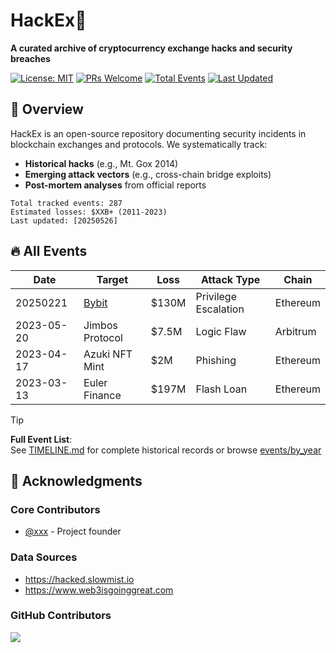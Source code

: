 # HackEx🚨
**A curated archive of cryptocurrency exchange hacks and security breaches**

[![License: MIT](https://img.shields.io/badge/License-MIT-yellow.svg)](https://opensource.org/licenses/MIT)
[![PRs Welcome](https://img.shields.io/badge/PRs-welcome-brightgreen.svg)](CONTRIBUTING.md)
[![Total Events](https://img.shields.io/badge/events-287-blue)](https://github.com/Web3Hack/HackEx/tree/main/events)
[![Last Updated](https://img.shields.io/github/last-commit/Web3Hack/HackEx/main)](https://github.com/Web3Hack/HackEx)

## 📌 Overview

HackEx is an open-source repository documenting security incidents in blockchain exchanges and protocols. We systematically track:
- **Historical hacks** (e.g., Mt. Gox 2014)
- **Emerging attack vectors** (e.g., cross-chain bridge exploits)
- **Post-mortem analyses** from official reports

```plaintext
Total tracked events: 287
Estimated losses: $XXB+ (2011-2023)
Last updated: [20250526]
```

## 🔥 All Events
| Date       | Target          | Loss  | Attack Type          | Chain    |
| ---------- | --------------- | ----- | -------------------- | -------- |
| 20250221   | [Bybit]()       | $130M | Privilege Escalation | Ethereum |
| 2023-05-20 | Jimbos Protocol | $7.5M | Logic Flaw           | Arbitrum |
| 2023-04-17 | Azuki NFT Mint  | $2M   | Phishing             | Ethereum |
| 2023-03-13 | Euler Finance   | $197M | Flash Loan           | Ethereum |

> [!TIP]
> **Full Event List**:  
> See [TIMELINE.md](TIMELINE.md) for complete historical records or browse [events/by_year](events/by_year)

## 🙌 Acknowledgments

### Core Contributors
- [@xxx](https://github.com/xxx) - Project founder

### Data Sources
- https://hacked.slowmist.io
- https://www.web3isgoinggreat.com

### GitHub Contributors
<!-- ALL-CONTRIBUTORS-LIST:START - Do not remove or modify this section -->
<!-- prettier-ignore-start -->
<!-- markdownlint-disable -->
<a href="https://github.com/Web3Hack/HackEx/graphs/contributors">
  <img src="https://contrib.rocks/image?repo=Web3Hack/HackEx" />
</a>
<!-- markdownlint-restore -->
<!-- prettier-ignore-end -->
<!-- ALL-CONTRIBUTORS-LIST:END -->